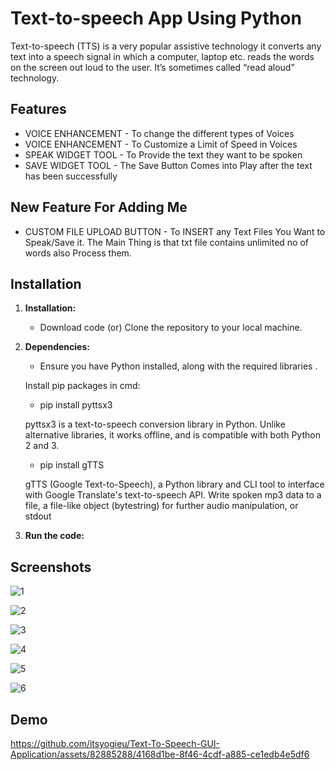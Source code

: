 
#  Text-to-speech App Using Python

Text-to-speech (TTS) is a very popular assistive technology it converts any text into a speech signal in which a computer, laptop etc. reads the words on the screen out loud to the user. It’s sometimes called “read aloud” technology. 


## Features

- VOICE ENHANCEMENT - To change the different types of Voices
- VOICE ENHANCEMENT - To Customize a Limit of Speed in Voices
- SPEAK WIDGET TOOL - To Provide the text they want to be spoken
- SAVE WIDGET TOOL - The Save Button Comes into Play after the text has been successfully







## New Feature For Adding Me
- CUSTOM FILE UPLOAD BUTTON - To INSERT any Text Files You Want to Speak/Save it. The Main Thing is that txt file contains unlimited no of words also Process them. 
## Installation

1. **Installation:**
   - Download code (or) Clone the repository to your local machine.

2. **Dependencies:**
   -  Ensure you have Python installed, along with the required libraries .

   Install pip packages in cmd:

   - pip install pyttsx3 
   
   pyttsx3 is a text-to-speech conversion library in Python. Unlike alternative libraries, it works offline, and is compatible with both Python 2 and 3.

   - pip install gTTS  
   
   gTTS (Google Text-to-Speech), a Python library and CLI tool to interface with Google Translate's text-to-speech API. Write spoken mp3 data to a file, a file-like object (bytestring) for further audio manipulation, or stdout

3. **Run the code:** 
## Screenshots

![1](https://github.com/itsyogieu/Text-To-Speech-GUI-Application/assets/82885288/696c04aa-87b7-41fb-a357-573064052d4e)

![2](https://github.com/itsyogieu/Text-To-Speech-GUI-Application/assets/82885288/68913d4b-d764-47c3-b433-be92f8a53d7d)

![3](https://github.com/itsyogieu/Text-To-Speech-GUI-Application/assets/82885288/f7630410-aaff-45e1-a18d-1403b505016d)

![4](https://github.com/itsyogieu/Text-To-Speech-GUI-Application/assets/82885288/bf06d037-2295-4694-9daa-6cefd56f6f02)

![5](https://github.com/itsyogieu/Text-To-Speech-GUI-Application/assets/82885288/af3d3c26-5708-4c63-84e2-1a4c89068c4f)

![6](https://github.com/itsyogieu/Text-To-Speech-GUI-Application/assets/82885288/c79035f3-4e16-4a50-b1fc-ffb6356842cb)

## Demo

https://github.com/itsyogieu/Text-To-Speech-GUI-Application/assets/82885288/4168d1be-8f46-4cdf-a885-ce1edb4e5df6










